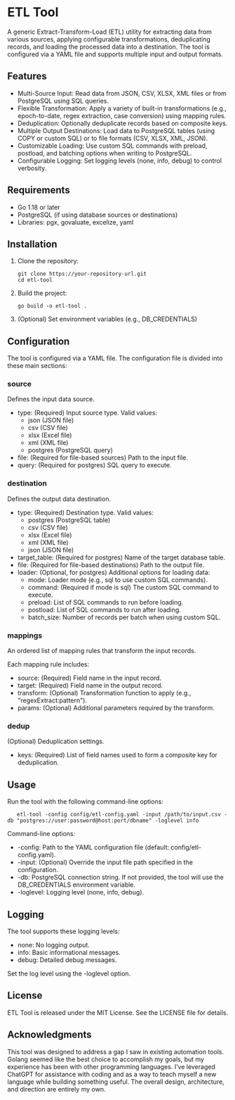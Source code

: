 # ETL Tool

A generic Extract-Transform-Load (ETL) utility for extracting data from various sources, applying configurable transformations, deduplicating records, and loading the processed data into a destination. The tool is configured via a YAML file and supports multiple input and output formats.

## Features

- Multi-Source Input: Read data from JSON, CSV, XLSX, XML files or from PostgreSQL using SQL queries.
- Flexible Transformation: Apply a variety of built-in transformations (e.g., epoch-to-date, regex extraction, case conversion) using mapping rules.
- Deduplication: Optionally deduplicate records based on composite keys.
- Multiple Output Destinations: Load data to PostgreSQL tables (using COPY or custom SQL) or to file formats (CSV, XLSX, XML, JSON).
- Customizable Loading: Use custom SQL commands with preload, postload, and batching options when writing to PostgreSQL.
- Configurable Logging: Set logging levels (none, info, debug) to control verbosity.

## Requirements

- Go 1.18 or later
- PostgreSQL (if using database sources or destinations)
- Libraries: pgx, govaluate, excelize, yaml

## Installation

1. Clone the repository:

       git clone https://your-repository-url.git
       cd etl-tool

2. Build the project:

       go build -o etl-tool .

3. (Optional) Set environment variables (e.g., DB_CREDENTIALS)

## Configuration

The tool is configured via a YAML file. The configuration file is divided into these main sections:

### source

Defines the input data source.

- type: (Required) Input source type. Valid values:
  - json (JSON file)
  - csv (CSV file)
  - xlsx (Excel file)
  - xml (XML file)
  - postgres (PostgreSQL query)
- file: (Required for file-based sources) Path to the input file.
- query: (Required for postgres) SQL query to execute.

### destination

Defines the output data destination.

- type: (Required) Destination type. Valid values:
  - postgres (PostgreSQL table)
  - csv (CSV file)
  - xlsx (Excel file)
  - xml (XML file)
  - json (JSON file)
- target_table: (Required for postgres) Name of the target database table.
- file: (Required for file-based destinations) Path to the output file.
- loader: (Optional, for postgres) Additional options for loading data:
  - mode: Loader mode (e.g., sql to use custom SQL commands).
  - command: (Required if mode is sql) The custom SQL command to execute.
  - preload: List of SQL commands to run before loading.
  - postload: List of SQL commands to run after loading.
  - batch_size: Number of records per batch when using custom SQL.

### mappings

An ordered list of mapping rules that transform the input records.

Each mapping rule includes:
- source: (Required) Field name in the input record.
- target: (Required) Field name in the output record.
- transform: (Optional) Transformation function to apply (e.g., "regexExtract:pattern").
- params: (Optional) Additional parameters required by the transform.

### dedup

(Optional) Deduplication settings.

- keys: (Required) List of field names used to form a composite key for deduplication.

## Usage

Run the tool with the following command-line options:

       etl-tool -config config/etl-config.yaml -input /path/to/input.csv -db "postgres://user:password@host:port/dbname" -loglevel info

Command-line options:

- -config: Path to the YAML configuration file (default: config/etl-config.yaml).
- -input: (Optional) Override the input file path specified in the configuration.
- -db: PostgreSQL connection string. If not provided, the tool will use the DB_CREDENTIALS environment variable.
- -loglevel: Logging level (none, info, debug).

## Logging

The tool supports these logging levels:

- none: No logging output.
- info: Basic informational messages.
- debug: Detailed debug messages.

Set the log level using the -loglevel option.

## License
ETL Tool is released under the MIT License. See the LICENSE file for details.

## Acknowledgments
This tool was designed to address a gap I saw in existing automation tools. Golang seemed like the best choice to accomplish my goals, but my experience has been with other programming languages. I’ve leveraged ChatGPT for assistance with coding and as a way to teach myself a new language while building something useful. The overall design, architecture, and direction are entirely my own.

